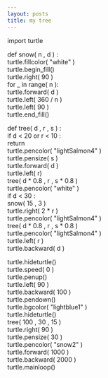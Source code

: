 ```yaml
---
layout: posts
title: my tree
---
```


import turtle

def snow( n , d ) :<br>
    turtle.fillcolor( "white" )<br>
    turtle.begin_fill()<br>
    turtle.right( 90 )<br>
    for _ in range( n  ):<br>
        turtle.forward( d )<br>
        turtle.left( 360 / n )<br>
    turtle.left( 90 )<br>
    turtle.end_fill()<br>


def tree( d , r , s ) :<br>
    if d < 20 or r < 10 :<br>
        return<br>
    turtle.pencolor( "lightSalmon4" )<br>
    turtle.pensize( s )<br>
    turtle.forward( d )<br>
    turtle.left(  r)<br>
    tree( d * 0.8 , r , s * 0.8 )<br>
    turtle.pencolor( "white" )<br>
    if  d < 30 :<br>
        snow( 15 , 3 )<br>
    turtle.right( 2 * r )<br>
    turtle.pencolor( "lightSalmon4" )<br>
    tree( d * 0.8 , r , s * 0.8 )<br>
    turtle.pencolor( "lightSalmon4" )<br>
    turtle.left( r )<br>
    turtle.backward( d )<br>

turtle.hideturtle()      <br>
turtle.speed( 0 )<br>
turtle.penup()<br>
turtle.left( 90 )<br>
turtle.backward( 100 )<br>
turtle.pendown()<br>
turtle.bgcolor( "lightblue1" )<br>
turtle.hideturtle()<br>
tree( 100 , 30 , 15 )<br>
turtle.right( 90 )<br>
turtle.pensize( 30 )<br>
turtle.pencolor( "snow2" )<br>
turtle.forward( 1000 )<br>
turtle.backward( 2000 )<br>
turtle.mainloop()<br>
